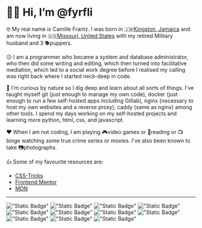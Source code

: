 
# 👋🏾 Hi, I’m @fyrfli 

&#x1f913; My real name is Camille Frantz. I was born in 🇯🇲[Kingston, Jamaica](https://en.wikipedia.org/wiki/Kingston,_Jamaica) and am now living in 🇺🇸[Missouri, United States](https://en.wikipedia.org/wiki/Missouri) with my retired Military husband and 3 🐕puppers.

&#x1f615; I am a programmer who became a system and database administrator, who then did some writing and editing, which then turned into facilitative mediation, which led to a social work degree before I realised my calling was right back where I started neck-deep in code.

👀 I'm curious by nature so I dig deep and learn about all sorts of things. I've taught myself git (just enough to manage my own code), docker (just enough to run a few self-hosted apps including Gitlab), nginx (necessary to host my own websites and a reverse proxy), caddy (same as nginx) among other tools. I spend my days working on my self-hosted projects and learning more python, html, css, and javascript.

❤️ When I am not coding, I am playing 🎮video games or 📖reading or 📺binge watching some true crime series or movies. I've also been known to take 📷photographs.

👍 Some of my favourite resources are:

- [CSS-Tricks](https://css-tricks.com)
- [Frontend Mentor](https://frontendmentor.io)
- [MDN](https://developer.mozilla.org)

<a rel="me" href="https://diaspora.im/@fyrfli"></a>



---
!["Static Badge"](https://img.shields.io/badge/OS-debian?style=for-the-badge&logo=Debian&logoColor=orangered&label=Debian&labelColor=gray&color=darkred) 
!["Static Badge"](https://img.shields.io/badge/OS-macos?style=for-the-badge&logo=macos&label=OS%20X&labelColor=gray&color=purple)
!["Static Badge"](https://img.shields.io/badge/Shell-bash?style=for-the-badge&logo=GNU%20Bash&logoColor=green&label=bash&labelColor=grey&color=olive) 
!["Static Badge"](https://img.shields.io/badge/Code-html?style=for-the-badge&logo=html5&label=HTML&color=orange) 
!["Static Badge"](https://img.shields.io/badge/Code-css3?style=for-the-badge&logo=css3&label=CSS&color=lightblue) 
!["Static Badge"](https://img.shields.io/badge/Code-python?style=for-the-badge&logo=python&label=python&color=teal) 
!["Static Badge"](https://img.shields.io/badge/Tool-red?style=for-the-badge&logo=git&label=git) 
!["Static Badge"](https://img.shields.io/badge/Tool-caddy?style=for-the-badge&logo=Caddy&label=Caddy&labelColor=grey&color=olivedrab) 
!["Static Badge"](https://img.shields.io/badge/Tool-red?style=for-the-badge&logo=nginx&label=nginx&labelColor=grey&color=darkgreen)
!["Static Badge"](https://img.shields.io/badge/Tool-royalblue?style=for-the-badge&logo=Markdown&label=Markdown) 
!["Static Badge"](https://img.shields.io/badge/Tool-neovim?style=for-the-badge&logo=Neovim&label=neovim&color=darkgoldenrod)
